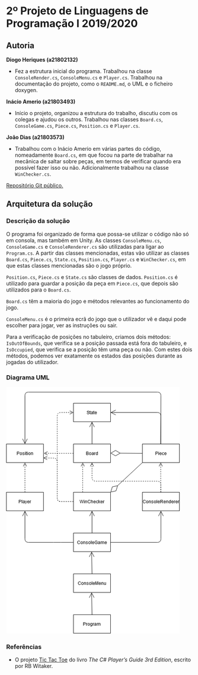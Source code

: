 # 2º Projeto de Linguagens de Programação I 2019/2020

## Autoria
**Diogo Heriques (a21802132)**

- Fez a estrutura inicial do programa. Trabalhou na classe `ConsoleRender.cs`,
`ConsoleMenu.cs`  e `Player.cs`. Trabalhou na documentação do projeto, como o
`README.md`, o UML e o ficheiro doxygen.

**Inácio Amerio (a21803493)**

- Início o projeto, organizou a estrutura do trabalho, discutiu com os colegas e
ajudou os outros. Trabalhou nas classes `Board.cs`, `ConsoleGame.cs`,
`Piece.cs`, `Position.cs` e `Player.cs`.

**João Dias (a21803573)**

- Trabalhou com o Inácio Amerio em várias partes do código, nomeadamente 
`Board.cs`, em que focou na parte de trabalhar na mecânica de saltar sobre 
peças, em termos de verificar quando era possível fazer isso ou não. Adicionalmente trabalhou na classe `WinChecker.cs`.

[Repositório Git público.](https://github.com/FPTheFluffyPawed/Project2_LP2019)

## Arquitetura da solução

### Descrição da solução

O programa foi organizado de forma que possa-se utilizar o código não só em consola, mas também em Unity. As classes `ConsoleMenu.cs`, `ConsoleGame.cs` e `ConsoleRenderer.cs` são utilizadas para ligar ao `Program.cs`. A partir das classes mencionadas, estas vão utilizar as classes `Board.cs`, `Piece.cs`, 
`State.cs`, `Position.cs`, `Player.cs` e `WinChecker.cs`, em que estas classes mencionadas são o jogo próprio.

`Position.cs`, `Piece.cs` e `State.cs` são classes de dados. `Position.cs` é utilizado para guardar a posição da peça em `Piece.cs`, que depois são 
utilizados para o `Board.cs`.

`Board.cs` têm a maioria do jogo e métodos relevantes ao funcionamento do jogo.

`ConsoleMenu.cs` é o primeira ecrã do jogo que o utilizador vê e daqui pode escolher para jogar, ver as instruções ou sair.

Para a verificação de posições no tabuleiro, criamos dois métodos: `IsOutOfBounds`, que verifica se a posição passada está fora do tabuleiro, e `IsOccupied`, que verifica se a posição têm uma peça ou não. Com estes dois métodos, podemos ver exatamente os estados das posições durante as jogadas do utilizador.

### Diagrama UML

![<UML>](images/UML.png)

### Referências

* O projeto
[Tic Tac Toe](http://starboundsoftware.com/books/c-sharp/try-it-out/tic-tac-toe) do livro _The C# Player’s Guide 3rd Edition_, escrito por RB Witaker.
